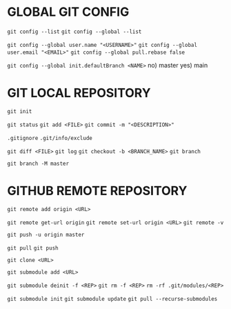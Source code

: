 # GLOBAL GIT CONFIG
`git config --list`
`git config --global --list`

`git config --global user.name "<USERNAME>"`
`git config --global user.email "<EMAIL>"`
`git config --global pull.rebase false`

`git config --global init.defaultBranch <NAME>`
	no) master	yes) main

# GIT LOCAL REPOSITORY
`git init`

`git status`
`git add <FILE>`
`git commit -m "<DESCRIPTION>"`

`.gitignore`
`.git/info/exclude`

`git diff <FILE>`
`git log`
`git checkout -b <BRANCH_NAME>`
`git branch`

`git branch -M master`

# GITHUB REMOTE REPOSITORY
`git remote add origin <URL>`

`git remote get-url origin`
`git remote set-url origin <URL>`
`git remote -v`

`git push -u origin master`

`git pull`
`git push`

`git clone <URL>`

`git submodule add <URL>`

`git submodule deinit -f <REP>`
`git rm -f <REP>`
`rm -rf .git/modules/<REP>`

`git submodule init`
`git submodule update`
`git pull --recurse-submodules`
